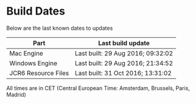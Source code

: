 # Build Dates

Below are the last known dates to updates

Part | Last build update
-----|-----
Mac Engine | Last built: 29 Aug 2016; 09:32:02
Windows Engine | Last built: 29 Aug 2016; 21:34:52
JCR6 Resource Files | Last built: 31 Oct 2016; 13:31:02
All times are in CET (Central European Time: Amsterdam, Brussels, Paris, Madrid)



